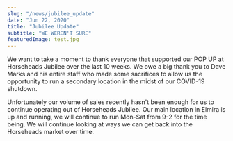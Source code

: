```yaml
---
slug: "/news/jubilee_update"
date: "Jun 22, 2020"
title: "Jubilee Update"
subtitle: "WE WEREN'T SURE"
featuredImage: test.jpg
---
```


We want to take a moment to thank everyone that supported our POP UP at Horseheads Jubilee over the last 10 weeks. We owe a big thank you to Dave Marks and his entire staff who made some sacrifices to allow us the opportunity to run a secondary location in the midst of our COVID-19 shutdown.

Unfortunately our volume of sales recently hasn't been enough for us to continue operating out of Horseheads Jubilee. Our main location in Elmira is up and running, we will continue to run Mon-Sat from 9-2 for the time being. We will continue looking at ways we can get back into the Horseheads market over time.

